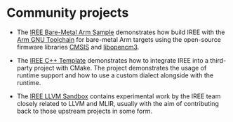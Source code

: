 # Community projects

*   The [IREE Bare-Metal Arm Sample](https://github.com/iml130/iree-bare-metal-arm)
    demonstrates how build IREE with the
    [Arm GNU Toolchain](https://developer.arm.com/tools-and-software/open-source-software/developer-tools/gnu-toolchain)
    for bare-metal Arm targets using the open-source firmware libraries
    [CMSIS](https://github.com/ARM-software/CMSIS_5) and
    [libopencm3](https://github.com/libopencm3/libopencm3).

*   The [IREE C++ Template](https://github.com/iml130/iree-template-cpp)
    demonstrates how to integrate IREE into a third-party project with CMake.
    The project demonstrates the usage of runtime support and how to use a
    custom dialect alongside with the runtime.

*   The [IREE LLVM Sandbox](https://github.com/iree-org/iree-llvm-sandbox)
    contains experimental work by the IREE team closely related to LLVM and
    MLIR, usually with the aim of contributing back to those upstream projects
    in some form.
